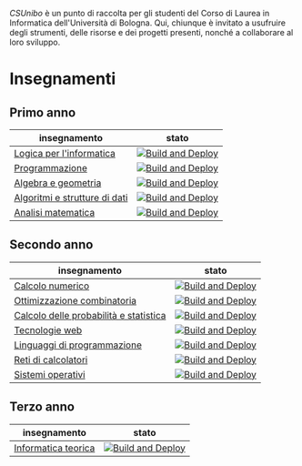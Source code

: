 _CSUnibo_ è un punto di raccolta per gli studenti del Corso di Laurea in
Informatica dell'Università di Bologna. Qui, chiunque è invitato a usufruire
degli strumenti, delle risorse e dei progetti presenti, nonché a collaborare al
loro sviluppo.

# Insegnamenti

## Primo anno

| insegnamento                                                                              | stato                                                                                                                                                                                                                             |
| ----------------------------------------------------------------------------------------- | --------------------------------------------------------------------------------------------------------------------------------------------------------------------------------------------------------------------------------- |
| [Logica per l'informatica](https://github.com/csunibo/logica-per-informatica)             | [![Build and Deploy](https://github.com/csunibo/logica-per-informatica/actions/workflows/build-and-deploy.yml/badge.svg)](https://github.com/csunibo/logica-per-informatica/actions/workflows/build-and-deploy.yml)               |
| [Programmazione](https://github.com/csunibo/programmazione)                               | [![Build and Deploy](https://github.com/csunibo/programmazione/actions/workflows/build-and-deploy.yml/badge.svg)](https://github.com/csunibo/programmazione/actions/workflows/build-and-deploy.yml)                               |
| [Algebra e geometria](https://github.com/csunibo/algebra-e-geometria)                     | [![Build and Deploy](https://github.com/csunibo/algebra-e-geometria/actions/workflows/build-and-deploy.yml/badge.svg)](https://github.com/csunibo/algebra-e-geometria/actions/workflows/build-and-deploy.yml)                     |
| [Algoritmi e strutture di dati](https://github.com/csunibo/algoritmi-e-strutture-di-dati) | [![Build and Deploy](https://github.com/csunibo/algoritmi-e-strutture-di-dati/actions/workflows/build-and-deploy.yml/badge.svg)](https://github.com/csunibo/algoritmi-e-strutture-di-dati/actions/workflows/build-and-deploy.yml) |
| [Analisi matematica](https://github.com/csunibo/analisi-matematica)                       | [![Build and Deploy](https://github.com/csunibo/analisi-matematica/actions/workflows/build-and-deploy.yml/badge.svg)](https://github.com/csunibo/analisi-matematica/actions/workflows/build-and-deploy.yml)                       |

## Secondo anno

| insegnamento                                                                                                | stato                                                                                                                                                                                                                                               |
| ----------------------------------------------------------------------------------------------------------- | --------------------------------------------------------------------------------------------------------------------------------------------------------------------------------------------------------------------------------------------------- |
| [Calcolo numerico](https://github.com/csunibo/calcolo-numerico)                                             | [![Build and Deploy](https://github.com/csunibo/calcolo-numerico/actions/workflows/build-and-deploy.yml/badge.svg)](https://github.com/csunibo/calcolo-numerico/actions/workflows/build-and-deploy.yml)                                             |
| [Ottimizzazione combinatoria](https://github.com/csunibo/ottimizzazione-combinatoria)                       | [![Build and Deploy](https://github.com/csunibo/ottimizzazione-combinatoria/actions/workflows/build-and-deploy.yml/badge.svg)](https://github.com/csunibo/ottimizzazione-combinatoria/actions/workflows/build-and-deploy.yml)                       |
| [Calcolo delle probabilità e statistica](https://github.com/csunibo/calcolo-delle-probabilita-e-statistica) | [![Build and Deploy](https://github.com/csunibo/calcolo-delle-probabilita-e-statistica/actions/workflows/build-and-deploy.yml/badge.svg)](https://github.com/csunibo/calcolo-delle-probabilita-e-statistica/actions/workflows/build-and-deploy.yml) |
| [Tecnologie web](https://github.com/csunibo/tecnologie-web)                                                 | [![Build and Deploy](https://github.com/csunibo/tecnologie-web/actions/workflows/build-and-deploy.yml/badge.svg)](https://github.com/csunibo/tecnologie-web/actions/workflows/build-and-deploy.yml)                                                 |
| [Linguaggi di programmazione](https://github.com/csunibo/linguaggi-di-programmazione)                       | [![Build and Deploy](https://github.com/csunibo/linguaggi-di-programmazione/actions/workflows/build-and-deploy.yml/badge.svg)](https://github.com/csunibo/linguaggi-di-programmazione/actions/workflows/build-and-deploy.yml)                       |
| [Reti di calcolatori](https://github.com/csunibo/reti-di-calcolatori)                                       | [![Build and Deploy](https://github.com/csunibo/reti-di-calcolatori/actions/workflows/build-and-deploy.yml/badge.svg)](https://github.com/csunibo/reti-di-calcolatori/actions/workflows/build-and-deploy.yml)                                       |
| [Sistemi operativi](https://github.com/csunibo/sistemi-operativi)                                           | [![Build and Deploy](https://github.com/csunibo/sistemi-operativi/actions/workflows/build-and-deploy.yml/badge.svg)](https://github.com/csunibo/sistemi-operativi/actions/workflows/build-and-deploy.yml)                                           |

## Terzo anno

| insegnamento                                                          | stato                                                                                                                                                                                                         |
| --------------------------------------------------------------------- | ------------------------------------------------------------------------------------------------------------------------------------------------------------------------------------------------------------- |
| [Informatica teorica](https://github.com/csunibo/informatica-teorica) | [![Build and Deploy](https://github.com/csunibo/informatica-teorica/actions/workflows/build-and-deploy.yml/badge.svg)](https://github.com/csunibo/informatica-teorica/actions/workflows/build-and-deploy.yml) |
